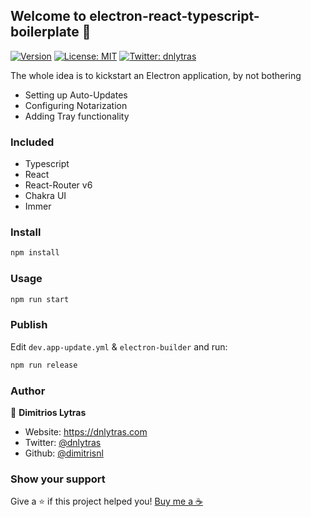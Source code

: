 ## Welcome to electron-react-typescript-boilerplate 👋

[![Version](https://img.shields.io/npm/v/electron-react-typescript-boilerplate.svg)](https://www.npmjs.com/package/electron-react-typescript-boilerplate)
[![License: MIT](https://img.shields.io/badge/License-MIT-yellow.svg)](#)
[![Twitter: dnlytras](https://img.shields.io/twitter/follow/dnlytras.svg?style=social)](https://twitter.com/dnlytras)

The whole idea is to kickstart an Electron application, by not bothering

- Setting up Auto-Updates
- Configuring Notarization
- Adding Tray functionality

### Included

- Typescript
- React
- React-Router v6
- Chakra UI
- Immer

### Install

```sh
npm install
```

### Usage

```sh
npm run start
```

### Publish

Edit `dev.app-update.yml` & `electron-builder` and run:

```sh
npm run release
```

### Author

👤 **Dimitrios Lytras**

- Website: https://dnlytras.com
- Twitter: [@dnlytras](https://twitter.com/dnlytras)
- Github: [@dimitrisnl](https://github.com/dimitrisnl)

### Show your support

Give a ⭐️ if this project helped you!
[Buy me a ☕️](https://www.buymeacoffee.com/dnlytras)

